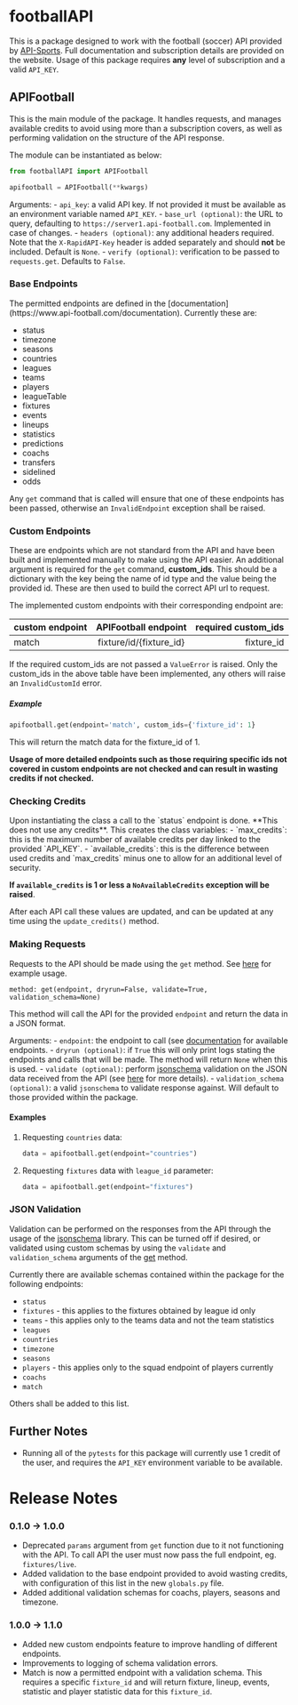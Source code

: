 # footballAPI
This is a package designed to work with the football (soccer) API provided by [API-Sports](https://www.api-football.com/). Full documentation and subscription details are provided on the website. Usage of this package requires **any** level of subscription and a valid `API_KEY`.

<h2 id=api-football> APIFootball</h2>
This is the main module of the package. It handles requests, and manages available credits to avoid using more than a subscription covers, as well as performing validation on the structure of the API response.

The module can be instantiated as below:
```python
from footballAPI import APIFootball

apifootball = APIFootball(**kwargs)
```
Arguments:
	- `api_key`: a valid API key. If not provided it must be available as an environment variable named `API_KEY`.
	- `base_url (optional)`: the URL to query, defaulting to `https://server1.api-football.com`.  Implemented in case of changes.
	- `headers (optional)`: any additional headers required. Note that the `X-RapidAPI-Key` header is added separately and should **not** be included. Default is `None`.
	- `verify (optional)`: verification to be passed to `requests.get`. Defaults to `False`.

<h3 id=base-endpoints> Base Endpoints </h3>
The permitted endpoints are defined in the [documentation](https://www.api-football.com/documentation). Currently these are:

- status
- timezone
- seasons
- countries
- leagues
- teams
- players
- leagueTable
- fixtures
- events
- lineups
- statistics
- predictions
- coachs
- transfers
- sidelined
- odds

Any `get` command that is called will ensure that one of these endpoints has been passed, otherwise an `InvalidEndpoint` exception shall be raised.

<h3 id=custom-endpoints> Custom Endpoints </h3>

These are endpoints which are not standard from the API and have been built and implemented manually to make using the API easier.
 An additional argument is required for the `get` command, **custom_ids**. This should be a dictionary with the key being the name of id type and the value being the provided id. These are then used to build the correct API url to request.

The implemented custom endpoints with their corresponding endpoint are:

| custom endpoint | APIFootball endpoint    | required custom\_ids |
|-----------------|:-----------------------:|---------------------:|
| match           | fixture/id/{fixture_id} |           fixture_id |

If the required custom_ids are not passed a `ValueError` is raised. Only the custom_ids in the above table have been implemented, any others will  raise an `InvalidCustomId` error.
 
 <h5 id=custom-example> Example </h5>
 
 ```python
 apifootball.get(endpoint='match', custom_ids={'fixture_id': 1}
 ```
 This will return the match data for the fixture_id of 1.

**Usage of more detailed endpoints such as those requiring specific ids not covered in custom endpoints are not checked and can result in wasting credits if not checked.**

<h3 id=checking-credits> Checking Credits </h3>
Upon instantiating the class a call to the `status` endpoint is done. **This does not use any credits**. This creates the class variables:
	- `max_credits`: this is the maximum number of available credits per day linked to the provided `API_KEY`.
	- `available_credits`: this is the difference between used credits and `max_credits` minus one to allow for an additional level of security.

**If `available_credits` is 1 or less a `NoAvailableCredits` exception will be raised**.

After each API call these values are updated, and can be updated at any time using the `update_credits()` method.

<h3 id=making-requests>Making Requests</h3>

Requests to the API should be made using the `get` method. See [here](#get-examples) for example usage.

`method: get(endpoint, dryrun=False, validate=True, validation_schema=None)`

This method will call the API for the provided `endpoint` and return the data in a JSON format.

Arguments:
	- `endpoint`: the endpoint to call (see [documentation](https://www.api-football.com/documentation) for available endpoints.
	- `dryrun (optional)`: if `True` this will only print logs stating the endpoints and calls that will be made. The method will return `None` when this is used.
	- `validate (optional)`: perform [jsonschema](https://json-schema.org/) validation on the JSON data received from the API (see [here](#jsonvalidation) for more details).
	- `validation_schema (optional)`: a valid `jsonschema` to validate response against. Will default to those provided within the package.

<h4 id=get-examples>Examples</h4>

1) Requesting `countries` data:
	```python
	data = apifootball.get(endpoint="countries")
	```
2) Requesting `fixtures` data with `league_id` parameter:
	```python
	data = apifootball.get(endpoint="fixtures")
	```
<h3 id=jsonvalidation>JSON Validation </h3>

Validation can be performed on the responses from the API through the usage of the [jsonschema](https://json-schema.org/) library. This can be turned off if desired, or validated using custom schemas by using the `validate` and `validation_schema` arguments of the [get](#making-requests) method.

Currently there are available schemas contained within the package for the following endpoints:

- `status`
- `fixtures` - this applies to the fixtures obtained by league id only
- `teams` - this applies only to the teams data and not the team statistics
- `leagues`
- `countries`
- `timezone`
- `seasons`
- `players` - this applies only to the squad endpoint of players currently
- `coachs`
- `match`

Others shall be added to this list.

<h2 id=further-notes>Further Notes </h2>

- Running all of the `pytests` for this package will currently use 1 credit of the user, and requires the `API_KEY` environment variable to be available.

<h1 id=release-notes> Release Notes </h1>
<h3 id=0.1.0-1.0.0> 0.1.0 -> 1.0.0 </h3>

- Deprecated `params` argument from `get` function due to it not functioning with the API. To call API the user must now pass the full endpoint, eg. `fixtures/live`.
- Added validation to the base endpoint provided to avoid wasting credits, with configuration of this list in the new `globals.py` file.
- Added additional validation schemas for coachs, players, seasons and timezone.

<h3 id=1.0.0-1.1.0> 1.0.0 -> 1.1.0 </h3>

- Added new custom endpoints feature to improve handling of different endpoints.
- Improvements to logging of schema validation errors.
- Match is now a permitted endpoint with a validation schema. This requires a specific `fixture_id` and will return fixture, lineup, events, statistic and player statistic data for this `fixture_id`.
